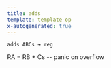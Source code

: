 ```yaml
---
title: adds
template: template-op
x-autogenerated: true
---
```


`adds ABCs → reg`

RA = RB + Cs -- panic on overflow
